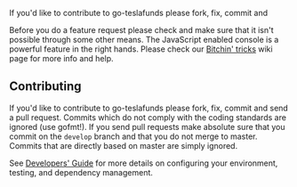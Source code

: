 If you'd like to contribute to go-teslafunds please fork, fix, commit and


Before you do a feature request please check and make sure that it isn't possible
through some other means. The JavaScript enabled console is a powerful feature
in the right hands. Please check our [Bitchin' tricks](https://github.com/teslafunds/go-teslafunds/wiki/bitchin-tricks) wiki page for more info
and help.

## Contributing

If you'd like to contribute to go-teslafunds please fork, fix, commit and
send a pull request. Commits which do not comply with the coding standards
are ignored (use gofmt!). If you send pull requests make absolute sure that you
commit on the `develop` branch and that you do not merge to master.
Commits that are directly based on master are simply ignored.

See [Developers' Guide](https://github.com/teslafunds/go-teslafunds/wiki/Developers'-Guide)
for more details on configuring your environment, testing, and
dependency management.
